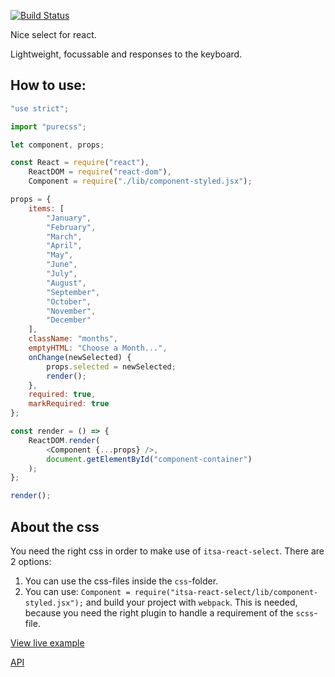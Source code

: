 [![Build Status](https://travis-ci.org/ItsAsbreuk/COMPONENT_NAME.svg?branch=master)](https://travis-ci.org/ItsAsbreuk/itsa-react-select)

Nice select for react.

Lightweight, focussable and responses to the keyboard.

## How to use:

```js
"use strict";

import "purecss";

let component, props;

const React = require("react"),
    ReactDOM = require("react-dom"),
    Component = require("./lib/component-styled.jsx");

props = {
    items: [
        "January",
        "February",
        "March",
        "April",
        "May",
        "June",
        "July",
        "August",
        "September",
        "October",
        "November",
        "December"
    ],
    className: "months",
    emptyHTML: "Choose a Month...",
    onChange(newSelected) {
        props.selected = newSelected;
        render();
    },
    required: true,
    markRequired: true
};

const render = () => {
    ReactDOM.render(
        <Component {...props} />,
        document.getElementById("component-container")
    );
};

render();
```

## About the css

You need the right css in order to make use of `itsa-react-select`. There are 2 options:

1. You can use the css-files inside the `css`-folder.
2. You can use: `Component = require("itsa-react-select/lib/component-styled.jsx");` and build your project with `webpack`. This is needed, because you need the right plugin to handle a requirement of the `scss`-file.


[View live example](http://projects.itsasbreuk.nl/react-components/itsa-select/component.html)

[API](http://projects.itsasbreuk.nl/react-components/itsa-select/api/)